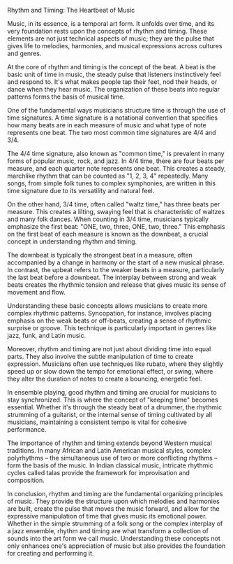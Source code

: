 Rhythm and Timing: The Heartbeat of Music

Music, in its essence, is a temporal art form. It unfolds over time, and its very foundation rests upon the concepts of rhythm and timing. These elements are not just technical aspects of music; they are the pulse that gives life to melodies, harmonies, and musical expressions across cultures and genres.

At the core of rhythm and timing is the concept of the beat. A beat is the basic unit of time in music, the steady pulse that listeners instinctively feel and respond to. It's what makes people tap their feet, nod their heads, or dance when they hear music. The organization of these beats into regular patterns forms the basis of musical time.

One of the fundamental ways musicians structure time is through the use of time signatures. A time signature is a notational convention that specifies how many beats are in each measure of music and what type of note represents one beat. The two most common time signatures are 4/4 and 3/4.

The 4/4 time signature, also known as "common time," is prevalent in many forms of popular music, rock, and jazz. In 4/4 time, there are four beats per measure, and each quarter note represents one beat. This creates a steady, marchlike rhythm that can be counted as "1, 2, 3, 4" repeatedly. Many songs, from simple folk tunes to complex symphonies, are written in this time signature due to its versatility and natural feel.

On the other hand, 3/4 time, often called "waltz time," has three beats per measure. This creates a lilting, swaying feel that is characteristic of waltzes and many folk dances. When counting in 3/4 time, musicians typically emphasize the first beat: "ONE, two, three, ONE, two, three." This emphasis on the first beat of each measure is known as the downbeat, a crucial concept in understanding rhythm and timing.

The downbeat is typically the strongest beat in a measure, often accompanied by a change in harmony or the start of a new musical phrase. In contrast, the upbeat refers to the weaker beats in a measure, particularly the last beat before a downbeat. The interplay between strong and weak beats creates the rhythmic tension and release that gives music its sense of movement and flow.

Understanding these basic concepts allows musicians to create more complex rhythmic patterns. Syncopation, for instance, involves placing emphasis on the weak beats or off-beats, creating a sense of rhythmic surprise or groove. This technique is particularly important in genres like jazz, funk, and Latin music.

Moreover, rhythm and timing are not just about dividing time into equal parts. They also involve the subtle manipulation of time to create expression. Musicians often use techniques like rubato, where they slightly speed up or slow down the tempo for emotional effect, or swing, where they alter the duration of notes to create a bouncing, energetic feel.

In ensemble playing, good rhythm and timing are crucial for musicians to stay synchronized. This is where the concept of "keeping time" becomes essential. Whether it's through the steady beat of a drummer, the rhythmic strumming of a guitarist, or the internal sense of timing cultivated by all musicians, maintaining a consistent tempo is vital for cohesive performance.

The importance of rhythm and timing extends beyond Western musical traditions. In many African and Latin American musical styles, complex polyrhythms – the simultaneous use of two or more conflicting rhythms – form the basis of the music. In Indian classical music, intricate rhythmic cycles called talas provide the framework for improvisation and composition.

In conclusion, rhythm and timing are the fundamental organizing principles of music. They provide the structure upon which melodies and harmonies are built, create the pulse that moves the music forward, and allow for the expressive manipulation of time that gives music its emotional power. Whether in the simple strumming of a folk song or the complex interplay of a jazz ensemble, rhythm and timing are what transform a collection of sounds into the art form we call music. Understanding these concepts not only enhances one's appreciation of music but also provides the foundation for creating and performing it.